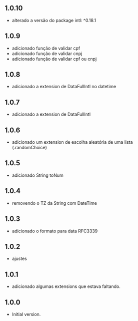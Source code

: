 ## 1.0.10
- alterado a versão do package intl: ^0.18.1
## 1.0.9
- adicionado função de validar cpf
- adicionado função de validar cnpj
- adicionado função de validar cpf ou cnpj

## 1.0.8
- adicionado a extension de DataFullIntl no datetime

## 1.0.7
- adicionado a extension de DataFullIntl

## 1.0.6
- adicionado um extension de escolha aleatória de uma lista (.randomChoice)

## 1.0.5
- adicionado String toNum 

## 1.0.4

- removendo o TZ da String com DateTime

## 1.0.3

- adicionado o formato para data RFC3339

## 1.0.2

- ajustes

## 1.0.1

- adicionado algumas extensions que estava faltando.

## 1.0.0

- Initial version.

